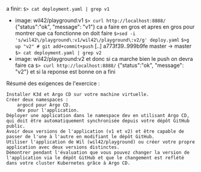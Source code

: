 a finir:
```$> cat deployment.yaml | grep v1```
- image: wil42/playground:v1
```$> curl http://localhost:8888/```
{"status":"ok", "message": "v1"}
ca a faire en gros
et apres en gros pour montrer que ca fonctionne on doit faire 
```$>sed -i 's/wil42\/playground\:v1/wil42\/playground\:v2/g' deploy.yaml```
```$>g up "v2" # git add+commit+push```
[..]
a773f39..999b9fe master -> master
```$> cat deployment.yaml | grep v2```
- image: wil42/playground:v2
et donc si ca marche bien le push on devra faire ca 
```$> curl http://localhost:8888/```
{"status":"ok", "message": "v2"}
et si la reponse est bonne on a fini

Résumé des exigences de l'exercice :

    Installer K3d et Argo CD sur votre machine virtuelle.
    Créer deux namespaces :
        argocd pour Argo CD.
        dev pour l'application.
    Déployer une application dans le namespace dev en utilisant Argo CD, qui doit être automatiquement synchronisée depuis votre dépôt GitHub public.
    Avoir deux versions de l'application (v1 et v2) et être capable de passer de l'une à l'autre en modifiant le dépôt GitHub.
    Utiliser l'application de Wil (wil42/playground) ou créer votre propre application avec deux versions distinctes.
    Démontrer pendant l'évaluation que vous pouvez changer la version de l'application via le dépôt GitHub et que le changement est reflété dans votre cluster Kubernetes grâce à Argo CD.
